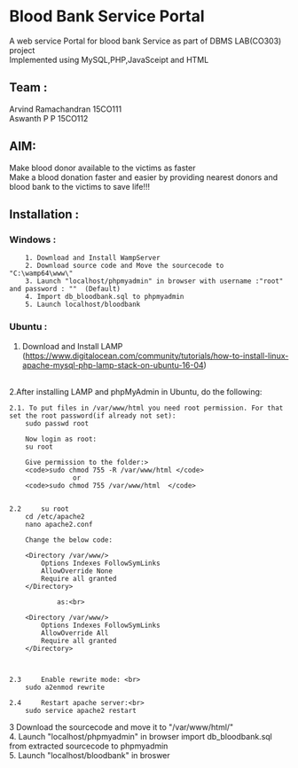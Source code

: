 # Blood Bank Service Portal

A web service Portal for blood bank Service as part of DBMS LAB(CO303) project <br>
Implemented using MySQL,PHP,JavaSceipt and HTML

## Team : <br>

 Arvind Ramachandran 15CO111<br>
 Aswanth P P 15CO112

## AIM:<br>

 Make blood donor available to the victims as faster<br>
Make a blood donation faster and easier by providing nearest donors and blood bank to the victims to save life!!!


## Installation :<br>

### Windows :<br> 
	
		1. Download and Install WampServer
		2. Download source code and Move the sourcecode to "C:\wamp64\www\"
		3. Launch "localhost/phpmyadmin" in browser with username :"root" and password : ""  (Default)
		4. Import db_bloodbank.sql to phpmyadmin 
		5. Launch localhost/bloodbank
	
	
	
### Ubuntu :<br>
	
1. Download and Install LAMP (https://www.digitalocean.com/community/tutorials/how-to-install-linux-apache-mysql-php-lamp-stack-on-ubuntu-16-04)
<br>
2.After installing LAMP and phpMyAdmin in Ubuntu, do the following:<br>

	
	2.1. To put files in /var/www/html you need root permission. For that set the root password(if already not set):
		sudo passwd root

		Now login as root:
		su root

		Give permission to the folder:>
		<code>sudo chmod 755 -R /var/www/html </code>
               		or 
		<code>sudo chmod 755 /var/www/html  </code>


	2.2 	su root
		cd /etc/apache2
		nano apache2.conf
		
		Change the below code:
   		
		<Directory /var/www/>
     		Options Indexes FollowSymLinks
     		AllowOverride None
     		Require all granted
		</Directory>
		
              	as:<br>
		
		<Directory /var/www/>
     		Options Indexes FollowSymLinks
     		AllowOverride All
     		Require all granted
		</Directory>
		


	2.3 	Enable rewrite mode: <br>
		sudo a2enmod rewrite

	2.4 	Restart apache server:<br>
		sudo service apache2 restart


3  Download the sourcecode and move it to "/var/www/html/" <br>
4. Launch "localhost/phpmyadmin" in browser  import db_bloodbank.sql from extracted sourcecode to phpmyadmin <br>
5. Launch "localhost/bloodbank" in broswer <br>
   





